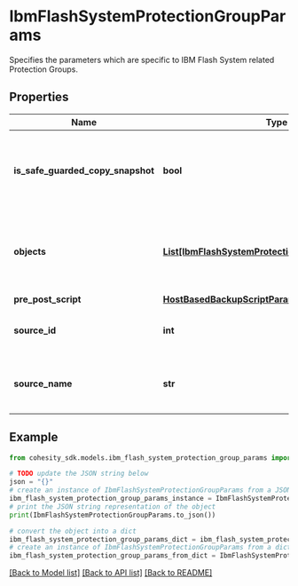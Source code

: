 # IbmFlashSystemProtectionGroupParams

Specifies the parameters which are specific to IBM Flash System related Protection Groups.

## Properties

Name | Type | Description | Notes
------------ | ------------- | ------------- | -------------
**is_safe_guarded_copy_snapshot** | **bool** | Specifies whether the safeguarded copy snapshots are allowed or not | [optional] 
**objects** | [**List[IbmFlashSystemProtectionGroupObjectParams]**](IbmFlashSystemProtectionGroupObjectParams.md) | Specifies the objects to be included in the Protection Group. | 
**pre_post_script** | [**HostBasedBackupScriptParams**](HostBasedBackupScriptParams.md) |  | [optional] 
**source_id** | **int** | Specifies the id of the parent of the objects. | [optional] [readonly] 
**source_name** | **str** | Specifies the name of the parent of the objects. | [optional] [readonly] 

## Example

```python
from cohesity_sdk.models.ibm_flash_system_protection_group_params import IbmFlashSystemProtectionGroupParams

# TODO update the JSON string below
json = "{}"
# create an instance of IbmFlashSystemProtectionGroupParams from a JSON string
ibm_flash_system_protection_group_params_instance = IbmFlashSystemProtectionGroupParams.from_json(json)
# print the JSON string representation of the object
print(IbmFlashSystemProtectionGroupParams.to_json())

# convert the object into a dict
ibm_flash_system_protection_group_params_dict = ibm_flash_system_protection_group_params_instance.to_dict()
# create an instance of IbmFlashSystemProtectionGroupParams from a dict
ibm_flash_system_protection_group_params_from_dict = IbmFlashSystemProtectionGroupParams.from_dict(ibm_flash_system_protection_group_params_dict)
```
[[Back to Model list]](../README.md#documentation-for-models) [[Back to API list]](../README.md#documentation-for-api-endpoints) [[Back to README]](../README.md)


